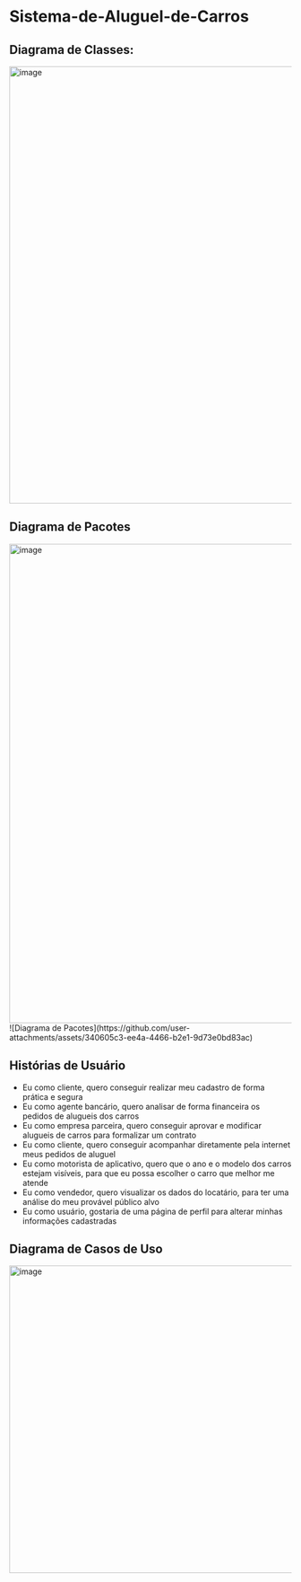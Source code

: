 # Sistema-de-Aluguel-de-Carros

## Diagrama de Classes:
<img width="858" height="779" alt="image" src="https://github.com/user-attachments/assets/cb6782b1-58d8-407e-a852-a96506c426e2" />

## Diagrama de Pacotes
<img width="1666" height="854" alt="image" src="https://github.com/user-attachments/assets/0fc5e652-c158-49a6-98e8-d3a56af96ab8" />
![Diagrama de Pacotes](https://github.com/user-attachments/assets/340605c3-ee4a-4466-b2e1-9d73e0bd83ac)



## Histórias de Usuário
- Eu como cliente, quero conseguir realizar meu cadastro de forma prática e segura 
- Eu como agente bancário, quero analisar de forma financeira os pedidos de alugueis dos carros  
- Eu como empresa parceira, quero conseguir aprovar e modificar alugueis de carros para 
formalizar um contrato 
- Eu como cliente, quero conseguir acompanhar diretamente pela internet meus pedidos de 
aluguel 
- Eu como motorista de aplicativo, quero que o ano e o modelo dos carros estejam visíveis, para 
que eu possa escolher o carro que melhor me atende 
- Eu como vendedor, quero visualizar os dados do locatário, para ter uma análise do meu 
provável público alvo 
- Eu como usuário, gostaria de uma página de perfil para alterar minhas informações 
cadastradas

## Diagrama de Casos de Uso
<img width="860" height="548" alt="image" src="https://github.com/user-attachments/assets/f62fc475-1496-4e4d-8188-dbd833ce68bb" />
